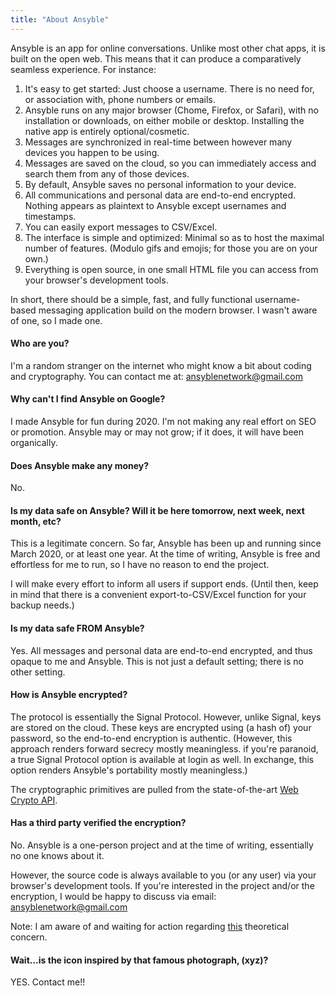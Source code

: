 ```yaml
---
title: "About Ansyble"
---
```


Ansyble is an app for online conversations. Unlike most other chat apps, it is built on the open web. This means that it can produce a comparatively seamless experience. For instance:

1. It's easy to get started: Just choose a username. There is no need for, or association with, phone numbers or emails.
2. Ansyble runs on any major browser (Chome, Firefox, or Safari), with no installation or downloads, on either mobile or desktop. Installing the native app is entirely optional/cosmetic.
3. Messages are synchronized in real-time between however many devices you happen to be using.
4. Messages are saved on the cloud, so you can immediately access and search them from any of those devices.
5. By default, Ansyble saves no personal information to your device.
6. All communications and personal data are end-to-end encrypted. Nothing appears as plaintext to Ansyble except usernames and timestamps.
7. You can easily export messages to CSV/Excel.
8. The interface is simple and optimized: Minimal so as to host the maximal number of features. (Modulo gifs and emojis; for those you are on your own.)
9. Everything is open source, in one small HTML file you can access from your browser's development tools.

In short, there should be a simple, fast, and fully functional username-based messaging application build on the modern browser. I wasn't aware of one, so I made one.

#### Who are you?

I'm a random stranger on the internet who might know a bit about coding and cryptography. You can contact me at: ansyblenetwork@gmail.com

#### Why can't I find Ansyble on Google?

I made Ansyble for fun during 2020. I'm not making any real effort on SEO or promotion. Ansyble may or may not grow; if it does, it will have been organically.

#### Does Ansyble make any money?

No.

#### Is my data safe on Ansyble? Will it be here tomorrow, next week, next month, etc?

This is a legitimate concern. So far, Ansyble has been up and running since March 2020, or at least one year. At the time of writing, Ansyble is free and effortless for me to run, so I have no reason to end the project.

I will make every effort to inform all users if support ends. (Until then, keep in mind that there is a convenient export-to-CSV/Excel function for your backup needs.)

#### Is my data safe FROM Ansyble?

Yes. All messages and personal data are end-to-end encrypted, and thus opaque to me and Ansyble. This is not just a default setting; there is no other setting.

#### How is Ansyble encrypted?

The protocol is essentially the Signal Protocol. However, unlike Signal, keys are stored on the cloud. These keys are encrypted using (a hash of) your password, so the end-to-end encryption is authentic. (However, this approach renders forward secrecy mostly meaningless. if you're paranoid, a true Signal Protocol option is available at login as well. In exchange, this option renders Ansyble's portability mostly meaningless.)

The cryptographic primitives are pulled from the state-of-the-art [Web Crypto API](https://developer.mozilla.org/en-US/docs/Web/API/Web_Crypto_API).

#### Has a third party verified the encryption?

No. Ansyble is a one-person project and at the time of writing, essentially no one knows about it. 

However, the source code is always available to you (or any user) via your browser's development tools. If you're interested in the project and/or the encryption, I would be happy to discuss via email: ansyblenetwork@gmail.com

Note: I am aware of and waiting for action regarding [this](https://github.com/w3c/ServiceWorker/issues/822) theoretical concern.

#### Wait...is the icon inspired by that famous photograph, (xyz)?

YES. Contact me!!
